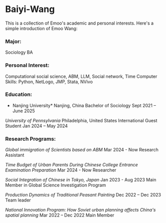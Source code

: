 # Baiyi-Wang

This is a collection of Emoo's academic and personal interests.
Here's a simple introduction of Emoo Wang:

### Major: 
Sociology BA

### Personal Interest: 
Computational social science, ABM, LLM, Social network, Time
Computer Skills: Python, NetLogo, JMP, Stata, NVivo

### Education:
* Nanjing University*	Nanjing, China      Bachelor of Sociology	   Sept 2021 – June 2025

*University of Pennsylvania*	Philadelphia, United States      International Guest Student    Jan 2024 – May 2024

### Research Programs:
*Global immigration of Scientists based on ABM*       Mar 2024 - Now      Research Assistant

*Time Budget of Urban Parents During Chinese College Entrance Examination Preparation*     Mar 2024 - Now   Researcher

*Social Integration of Chinese in Tokyo, Japan*      Jan 2023 - Aug 2023     Main Member in Global Science Investigation Program

*Production Dynamics of Traditional Peasant Painting*          Dec 2022 – Dec 2023       Team leader

*National Innovation Program: How Soviet urban planning affects China's spatial planning*   Mar 2022 – Dec 2022    Main Member 




